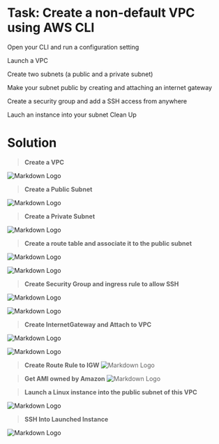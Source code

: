 # Task: Create a non-default VPC using AWS CLI

Open your CLI and run a configuration setting

Launch a VPC

Create two subnets (a public and a private subnet)

Make your subnet public by creating and attaching an internet gateway

Create a security group and add a SSH access from anywhere

Lauch an instance into your subnet
Clean Up



# Solution


>**Create a VPC**

![Markdown Logo](https://imageupload.io/ib/WBYnZ6SJIUeN0fR_1697974780.png) &nbsp;


>**Create a Public Subnet**

![Markdown Logo](https://imageupload.io/ib/N3CSeMKpOJZdYtL_1697974812.png) &nbsp;

>**Create a Private Subnet**

![Markdown Logo](https://imageupload.io/ib/2hdPWvF47e3BAsw_1697974832.png) &nbsp;

>**Create a route table and associate it to the public subnet**

![Markdown Logo](https://imageupload.io/ib/nGz4Ai0olpR15cC_1697974863.png) &nbsp;

![Markdown Logo](https://imageupload.io/ib/R4FshEuPG4ROVE7_1697974915.png) &nbsp;


>**Create Security Group and ingress rule to allow SSH**

![Markdown Logo](https://imageupload.io/ib/kyE6cJfcuTrivGc_1697974966.png) &nbsp;

![Markdown Logo](https://imageupload.io/ib/PR7Go9dC3H3ZXib_1697975008.png) &nbsp;



>**Create InternetGateway and Attach to VPC**

![Markdown Logo](https://imageupload.io/ib/A6C5OEawSIE2EuQ_1697975046.png) &nbsp;

![Markdown Logo](https://imageupload.io/ib/B2iLLDA9PK9SMRI_1697975106.png) &nbsp;

>**Create Route Rule to IGW**
![Markdown Logo](https://imageupload.io/ib/udt9BxymB0wFTn9_1697975149.png) &nbsp;

>**Get AMI owned by Amazon**
![Markdown Logo](https://imageupload.io/ib/sc7AIedGu4qooEQ_1697975334.png) &nbsp;


>**Launch a Linux instance into the public subnet of this VPC**

![Markdown Logo](https://imageupload.io/ib/4kZW4B5Gd1d47m8_1697975368.png) &nbsp;


>**SSH Into Launched Instance**

![Markdown Logo](https://imageupload.io/ib/SRShvlTpxqsE34g_1697975406.png) &nbsp;



